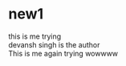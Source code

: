 # new1

this is me trying
<br>
devansh singh  is the author
<br>
This is me again trying wowwww




